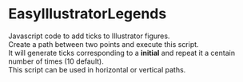 # EasyIllustratorLegends
Javascript code to add ticks to Illustrator figures.  
Create a path between two points and execute this script.  
It will generate ticks corresponding to a __initial__ and repeat it a centain number of times (10 default).  
This script can be used in horizontal or vertical paths.  
